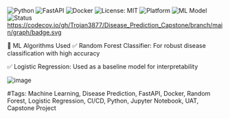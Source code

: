 ![Python](https://img.shields.io/badge/Python-3.10-blue)
![FastAPI](https://img.shields.io/badge/FastAPI-Framework-brightgreen)
![Docker](https://img.shields.io/badge/Docker-Enabled-blue)
![License: MIT](https://img.shields.io/badge/License-MIT-yellow.svg)
![Platform](https://img.shields.io/badge/Platform-Cloud%20Ready-informational)
![ML Model](https://img.shields.io/badge/ML-Random%20Forest%20%7C%20LogReg-lightgrey)
![Status](https://img.shields.io/badge/Status-Capstone--Ready-green)
https://codecov.io/gh/Trojan3877/Disease_Prediction_Capstone/branch/main/graph/badge.svg

🧠 ML Algorithms Used
✅ Random Forest Classifier: For robust disease classification with high accuracy

✅ Logistic Regression: Used as a baseline model for interpretability

![image](https://github.com/user-attachments/assets/809e72a0-deba-4b53-8f2f-e4ae8ce8c9e4)


#Tags: Machine Learning, Disease Prediction, FastAPI, Docker, Random Forest, Logistic Regression, CI/CD, Python, Jupyter Notebook, UAT, Capstone Project
